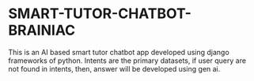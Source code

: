 # SMART-TUTOR-CHATBOT-BRAINIAC
This is an AI based smart tutor chatbot app developed using django frameworks of python. Intents are the primary datasets, if user query are not found in intents, then, answer will be developed using gen ai.
